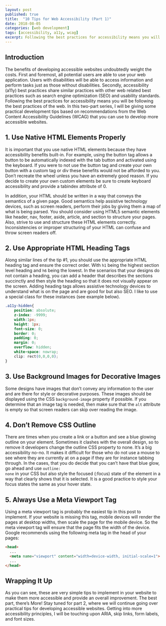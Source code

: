 ```yaml
---
layout: post
published: true
title:  "10 Tips for Web Accessibility (Part 1)"
date: 2018-08-05
categories: [web development]
tags: [accessibility, a11y, wcag]
excerpt: Following the best practices for accessibility means you will be adhering to the best practices of the web. In this two-part series, I will be giving some practical development tips based on recommendations from the Web Content Accessibility Guidelines (WCAG) that you can use to develop more accessible websites.
---
```

## Introduction

The benefits of developing accessible websites undoubtedly weight the costs. First and foremost, all potential users are able to use your web application. Users with disabilities will be able to access information and perform tasks just as those without disabilities. Secondly, accessibility (a11y) best practices share similar practices with other web related best practices such as search engine optimization (SEO) and usability standards. Following the best practices for accessibility means you will be following the best practices of the web. In this two-part series, I will be giving some practical development tips based on recommendations from the Web Content Accessibility Guidelines (WCAG) that you can use to develop more accessible websites.

## 1. Use Native HTML Elements Properly

It is important that you use native HTML elements because they have accessibility benefits built-in. For example, using the button tag allows a button to be automatically indexed with the tab button and activated using the keyboard. If you were to not use the button tag and create your own button with a custom tag or div these benefits would not be afforded to you. Don’t recreate the wheel unless you have an extremely good reason. If you decide to create your own custom elements be sure to create keyboard accessibility and provide a tabindex attribute of 0.

In addition, your HTML should be written in a way that conveys the semantics of a given page. Good semantics help assistive technology devices, such as screen readers, perform their jobs by giving them a map of what is being parsed. You should consider using HTML5 semantic elements like header, nav, footer, aside, article, and section to structure your pages. Also, strive to use and structure these HTML elements correctly. Inconsistencies or improper structuring of your HTML can confuse and throw screen readers off.

## 2. Use Appropriate HTML Heading Tags
Along similar lines of the tip #1, you should use the appropriate HTML heading tag and ensure the correct order. With <code>h1</code> being the highest section level heading and <code>h6</code> being the lowest. In the scenarios that your designs do not contain a heading, you can add a header that describes the sections succinctly and then style the heading so that it does not visually appear on the screen. Adding heading tags allows assistive technology devices to understand what is on the page and are good for but also SEO. I like to use a special class for these instances (see example below).

```css
.a11y-hidden{
	position: absolute;
	z-index: -9999;
	width:1px;
	height: 1px;
	font-size: 0;
	border: 0;
	padding: 0;
	margin: 0;
	overflow: hidden;
	white-space: nowrap;
	clip: rect(0,0,0,0);
}
```
## 3. Use Background Images for Decorative Images
Some designs have images that don’t convey any information to the user and are there for style or decorative purposes. These images should be displayed using the CSS <code>background-image</code> property if possible. If you determine that an image tag is needed, then make sure that the <code>alt</code>  attribute is empty so that screen readers can skip over reading the image.

## 4. Don’t Remove CSS Outline
There are times when you create a link or a button and see a blue glowing outline on your element. Sometimes it clashes with the overall design, so to remove it developers change the outline CSS property to none. It’s a big accessibility no-no. It makes it difficult for those who do not use a mouse to see where they are currently at on a page if they are for instance tabbing through. In the cases, that you do decide that you can’t have that blue glow, go ahead and use <code>outline: none</code> in your CSS but also style the focused (:focus) state of the element in a way that clearly shows that it is selected. It is a good practice to style your focus states the same as your hover state.

## 5. Always Use a Meta Viewport Tag
Using a meta viewport tag is probably the easiest tip in this post to implement. If your website is missing this tag, mobile devices will render the pages at desktop widths, then scale the page for the mobile device. So the meta viewport tag will ensure that the page fits the width of the device. Google recommends using the following meta tag in the head of your pages:

```html
<head>
  ...
  <meta name="viewport" content="width=device-width, initial-scale=1">
  ...
</head>
```

## Wrapping It Up
As you can see, these are very simple tips to implement in your website to make them more accessible and provide an overall improvement. The best part, there’s More! Stay tuned for part 2, where we will continue going over practical tips for developing accessible websites. Getting into more accessibility principles, I will be touching upon ARIA, skip links, form labels, and font sizes.